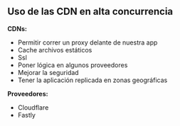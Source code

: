 ## Uso de las CDN en alta concurrencia

__CDNs:__
* Permitir correr un proxy delante de nuestra app
* Cache archivos estáticos
* Ssl
* Poner lógica en algunos proveedores
* Mejorar la seguridad
* Tener la aplicación replicada en zonas geográficas


__Proveedores:__

* Cloudflare
* Fastly